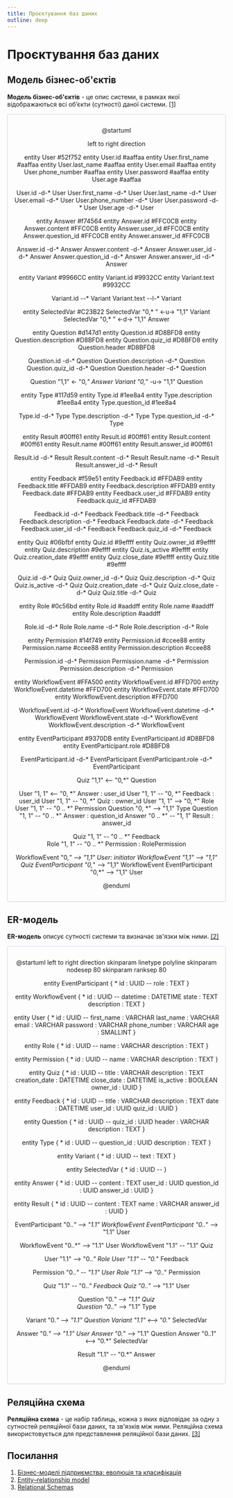 ```yaml
---
title: Проєктування баз даних
outline: deep
---
```


# Проєктування баз даних

## Модель бізнес-об'єктів

**Модель бізнес-об'єктів** - це опис системи, в рамках якої відображаються всі об’єкти (сутності) даної системи. [[1]](https://economyandsociety.in.ua/journals/7_ukr/82.pdf)

<center style="
    border-radius:4px;
    border: 1px solid #cfd7e6;
    box-shadow: 0 1px 3px 0 rgba(89,105,129,.05), 0 1px 1px 0 rgba(0,0,0,.025);
    padding: 1em;">

@startuml

left to right direction

entity User #52f752
entity User.id #aaffaa
entity User.first_name #aaffaa
entity User.last_name #aaffaa
entity User.email #aaffaa
entity User.phone_number #aaffaa
entity User.password #aaffaa
entity User.age #aaffaa

User.id -d-* User
User.first_name -d-* User
User.last_name -d-* User
User.email -d-* User
User.phone_number -d-* User
User.password -d-* User
User.age -d-* User

entity Answer #f74564
entity Answer.id #FFC0CB
entity Answer.content #FFC0CB
entity Answer.user_id #FFC0CB
entity Answer.question_id #FFC0CB
entity Answer.answer_id #FFC0CB

Answer.id -d-* Answer
Answer.content -d-* Answer
Answer.user_id -d-* Answer
Answer.question_id -d-* Answer
Answer.answer_id -d-* Answer

entity Variant #9966CC
entity Variant.id #9932CC
entity Variant.text #9932CC

Variant.id --* Variant
Variant.text --l-* Variant

entity SelectedVar #C23B22
SelectedVar "0,* " <-u-> "1,1" Variant
SelectedVar "0,* " <-d-> "1,1" Answer

entity Question #d147d1
entity Question.id #D8BFD8
entity Question.description #D8BFD8
entity Question.quiz_id #D8BFD8
entity Question.header #D8BFD8

Question.id -d-* Question
Question.description -d-* Question
Question.quiz_id -d-* Question
Question.header -d-* Question

Question "1,1" <- "0,*" Answer 
Variant "0,*" -u-> "1,1" Question

entity Type #117d59
entity Type.id #1ee8a4
entity Type.description #1ee8a4
entity Type.question_id #1ee8a4

Type.id -d-* Type
Type.description -d-* Type
Type.question_id -d-* Type

entity Result #00ff61
entity Result.id #00ff61
entity Result.content #00ff61
entity Result.name #00ff61
entity Result.answer_id #00ff61

Result.id -d-* Result
Result.content -d-* Result
Result.name -d-* Result
Result.answer_id -d-* Result

entity Feedback #f59e51
entity Feedback.id #FFDAB9
entity Feedback.title #FFDAB9
entity Feedback.description #FFDAB9
entity Feedback.date #FFDAB9
entity Feedback.user_id #FFDAB9
entity Feedback.quiz_id #FFDAB9

Feedback.id -d-* Feedback
Feedback.title -d-* Feedback
Feedback.description -d-* Feedback
Feedback.date -d-* Feedback
Feedback.user_id -d-* Feedback
Feedback.quiz_id -d-* Feedback

entity Quiz #06bfbf
entity Quiz.id #9effff
entity Quiz.owner_id #9effff
entity Quiz.description #9effff
entity Quiz.is_active #9effff
entity Quiz.creation_date #9effff
entity Quiz.close_date #9effff
entity Quiz.title #9effff

Quiz.id -d-* Quiz
Quiz.owner_id -d-* Quiz
Quiz.description -d-* Quiz
Quiz.is_active -d-* Quiz
Quiz.creation_date -d-* Quiz
Quiz.close_date -d-* Quiz
Quiz.title -d-* Quiz

entity Role #0c56bd
entity Role.id #aaddff
entity Role.name #aaddff
entity Role.description #aaddff

Role.id -d-* Role
Role.name -d-* Role
Role.description -d-* Role

entity Permission #14f749
entity Permission.id #ccee88
entity Permission.name #ccee88
entity Permission.description #ccee88

Permission.id -d-* Permission
Permission.name -d-* Permission
Permission.description -d-* Permission

entity WorkflowEvent #FFA500
entity WorkflowEvent.id #FFD700
entity WorkflowEvent.datetime #FFD700
entity WorkflowEvent.state #FFD700
entity WorkflowEvent.description #FFD700

WorkflowEvent.id -d-* WorkflowEvent
WorkflowEvent.datetime -d-* WorkflowEvent
WorkflowEvent.state -d-* WorkflowEvent
WorkflowEvent.description -d-* WorkflowEvent

entity EventParticipant #9370DB
entity EventParticipant.id #D8BFD8
entity EventParticipant.role #D8BFD8

EventParticipant.id -d-* EventParticipant
EventParticipant.role -d-* EventParticipant

Quiz "1,1" <-- "0,*" Question

User "1, 1" <-- "0, *" Answer : user_id
User "1, 1" -- "0, *" Feedback : user_id
User "1, 1" -- "0, *" Quiz : owner_id
User "1, 1" --> "0, *" Role
User "1, 1" -- "0 .. *" Permission
Question "0, *" --> "1,1" Type 
Question "1, 1" -- "0 .. *" Answer : question_id
Answer "0 .. *" -- "1, 1" Result : answer_id

Quiz "1, 1" -- "0 .. *" Feedback  
Role "1, 1" -- "0 .. *" Permission : RolePermission

WorkflowEvent "0,*" --> "1,1" User: initiator
WorkflowEvent "1,1" --> "1,1" Quiz
EventParticipant "0,*" --> "1,1" WorkflowEvent
EventParticipant "0,*" --> "1,1" User

@enduml

</center>

## ER-модель   

**ER-модель** описує сутності системи та визначає зв'язки між ними. [[2]](https://en.wikipedia.org/wiki/Entity%E2%80%93relationship_model)

<center style="
    border-radius:4px;
    border: 1px solid #cfd7e6;
    box-shadow: 0 1px 3px 0 rgba(89,105,129,.05), 0 1px 1px 0 rgba(0,0,0,.025);
    padding: 1em;">

@startuml
left to right direction
skinparam linetype polyline
skinparam nodesep 80
skinparam ranksep 80

entity EventParticipant {
    * id : UUID
    --
    role : TEXT
}

entity WorkflowEvent {
    * id : UUID
    --
    datetime : DATETIME
    state : TEXT
    description : TEXT
}

entity User {
    * id : UUID
    --
    first_name : VARCHAR
    last_name : VARCHAR
    email : VARCHAR
    password : VARCHAR
    phone_number : VARCHAR
    age : SMALLINT
}

entity Role {
    * id : UUID
    --
    name : VARCHAR
    description : TEXT
}

entity Permission {
    * id : UUID
    --
    name : VARCHAR
    description : TEXT
}

entity Quiz {
    * id : UUID
    --
    title : VARCHAR
    description : TEXT
    creation_date : DATETIME
    close_date : DATETIME
    is_active : BOOLEAN
    owner_id : UUID
}

entity Feedback {
    * id : UUID
    --
    title : VARCHAR
    description : TEXT
    date : DATETIME
    user_id : UUID
    quiz_id : UUID
}

entity Question {
    * id : UUID
    --
    quiz_id : UUID
    header : VARCHAR
    description : TEXT
}

entity Type {
    * id : UUID
    --
    question_id : UUID
    description : TEXT
}

entity Variant {
    * id : UUID
    --
    text : TEXT
}

entity SelectedVar {
    * id : UUID
    --
}

entity Answer {
    * id : UUID
    --
    content : TEXT
    user_id : UUID
    question_id : UUID
    answer_id : UUID
}

entity Result {
    * id : UUID
    --
    content : TEXT
    name : VARCHAR
    answer_id : UUID
}

EventParticipant "0..*" --> "1.1" WorkflowEvent
EventParticipant "0..*" --> "1.1" User

WorkflowEvent "0..*" --> "1.1" User
WorkflowEvent "1.1" -- "1.1" Quiz

User "1.1" --> "0..*" Role
User "1.1" -- "0.*" Feedback

Permission "0..*" -- "1.1" User
Role "1.1" --> "0..*" Permission

Quiz "1.1" -- "0..*" Feedback
Quiz "0..*" --> "1.1" User

Question "0.*" --> "1.1" Quiz  
Question "0..*" --> "1.1" Type

Variant "0.*" --> "1.1" Question
Variant "1.1" <--> "0.*" SelectedVar

Answer "0.*" --> "1.1" User
Answer "0.*" --> "1.1" Question
Answer "0..1" <--> "0.*" SelectedVar

Result "1.1" -- "0.*" Answer

@enduml

</center>

## Реляційна схема 

**Реляційна схема** - це набір таблиць, кожна з яких відповідає за одну з сутностей реляційної бази даних, та зв'язків між ними. Реляційна схема використовується для представлення реляційної бази даних. [[3]](https://www.sciencedirect.com/topics/computer-science/relational-schema#:~:text=A%20relational%20schema%20is%20a,applications%20belong%20to%20one%20schema.)

## Посилання  

1. [Бізнес-моделі підприємства: еволюція та класифікація](https://economyandsociety.in.ua/journals/7_ukr/82.pdf)
2. [Entity–relationship model](https://en.wikipedia.org/wiki/Entity%E2%80%93relationship_model)
3. [Relational Schemas](https://www.sciencedirect.com/topics/computer-science/relational-schema#:~:text=A%20relational%20schema%20is%20a,applications%20belong%20to%20one%20schema.)
